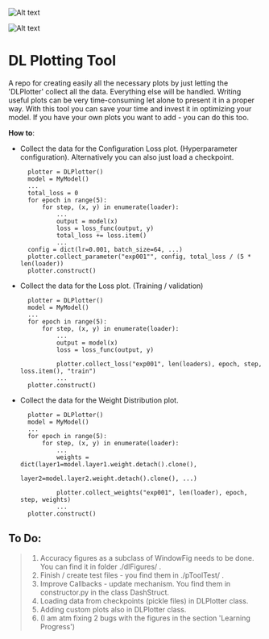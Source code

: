 ![Alt text](/home/stella/Programming/dlPlotTool/samples/images/layout1.png?raw=true "Title")

![Alt text](/home/stella/Programming/dlPlotTool/samples/images/layout3.png?raw=true "Title")


# DL Plotting Tool 
A repo for creating easily all the necessary plots by just letting the 'DLPlotter' collect all the data. Everything else will be handled.
Writing useful plots can be very time-consuming let alone to present it in a proper way.
With this tool you can save your time and invest it in optimizing your model. If you have your own plots you want to add -
you can do this too.

**How to**:

- Collect the data for the Configuration Loss plot. (Hyperparameter configuration).
  Alternatively you can also just load a checkpoint.

        plotter = DLPlotter()
        model = MyModel()
        ...
        total_loss = 0
        for epoch in range(5):
            for step, (x, y) in enumerate(loader):
                ...
                output = model(x)
                loss = loss_func(output, y)
                total_loss += loss.item()
                ...
        config = dict(lr=0.001, batch_size=64, ...)
        plotter.collect_parameter("exp001"", config, total_loss / (5 * len(loader))
        plotter.construct()

- Collect the data for the Loss plot. (Training / validation)

        plotter = DLPlotter()
        model = MyModel()
        ...
        for epoch in range(5):
            for step, (x, y) in enumerate(loader):
                ...
                output = model(x)
                loss = loss_func(output, y)

                plotter.collect_loss("exp001", len(loaders), epoch, step, loss.item(), "train")
                ...
        plotter.construct()

- Collect the data for the Weight Distribution plot.

        plotter = DLPlotter()
        model = MyModel()
        ...
        for epoch in range(5):
            for step, (x, y) in enumerate(loader):
                ...
                weights = dict(layer1=model.layer1.weight.detach().clone(),
                               layer2=model.layer2.weight.detach().clone(), ...)

                plotter.collect_weights("exp001", len(loader), epoch, step, weights)
                ...
        plotter.construct()


<h2> To Do: </h2>

> 1. Accuracy figures as a subclass of WindowFig needs to be done. You can find it in folder ./dlFigures/ . <br>
> 2. Finish / create test files - you find them in ./pToolTest/ .
> 3. Improve Callbacks - update mechanism. You find them in constructor.py in the class DashStruct.
> 4. Loading data from checkpoints (pickle files) in DLPlotter class.
> 5. Adding custom plots also in DLPlotter class.
> 6. (I am atm fixing 2 bugs with the figures in the section 'Learning Progress')
